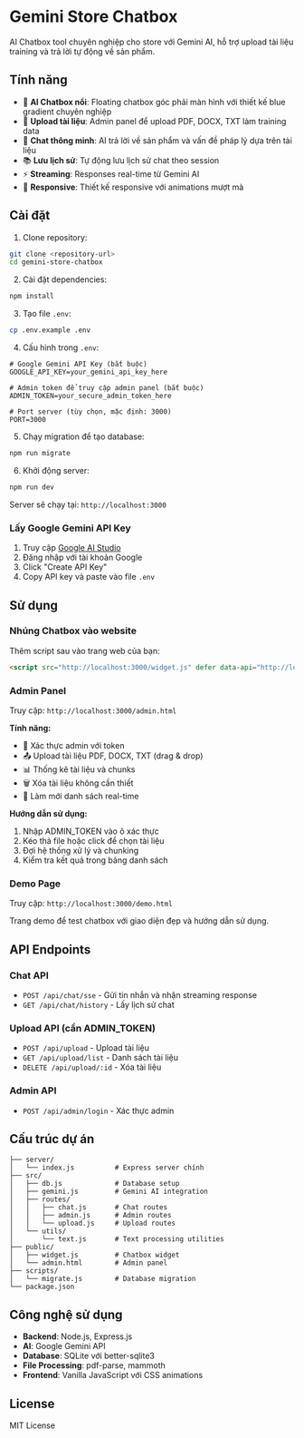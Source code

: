 # Gemini Store Chatbox

AI Chatbox tool chuyên nghiệp cho store với Gemini AI, hỗ trợ upload tài liệu training và trả lời tự động về sản phẩm.

## Tính năng

- 🤖 **AI Chatbox nổi**: Floating chatbox góc phải màn hình với thiết kế blue gradient chuyên nghiệp
- 📄 **Upload tài liệu**: Admin panel để upload PDF, DOCX, TXT làm training data
- 💬 **Chat thông minh**: AI trả lời về sản phẩm và vấn đề pháp lý dựa trên tài liệu
- 📚 **Lưu lịch sử**: Tự động lưu lịch sử chat theo session
- ⚡ **Streaming**: Responses real-time từ Gemini AI
- 🎨 **Responsive**: Thiết kế responsive với animations mượt mà

## Cài đặt

1. Clone repository:
```bash
git clone <repository-url>
cd gemini-store-chatbox
```

2. Cài đặt dependencies:
```bash
npm install
```

3. Tạo file `.env`:
```bash
cp .env.example .env
```

4. Cấu hình trong `.env`:
```env
# Google Gemini API Key (bắt buộc)
GOOGLE_API_KEY=your_gemini_api_key_here

# Admin token để truy cập admin panel (bắt buộc)
ADMIN_TOKEN=your_secure_admin_token_here

# Port server (tùy chọn, mặc định: 3000)
PORT=3000
```

5. Chạy migration để tạo database:
```bash
npm run migrate
```

6. Khởi động server:
```bash
npm run dev
```

Server sẽ chạy tại: `http://localhost:3000`

### Lấy Google Gemini API Key

1. Truy cập [Google AI Studio](https://makersuite.google.com/app/apikey)
2. Đăng nhập với tài khoản Google
3. Click "Create API Key"
4. Copy API key và paste vào file `.env`

## Sử dụng

### Nhúng Chatbox vào website

Thêm script sau vào trang web của bạn:

```html
<script src="http://localhost:3000/widget.js" defer data-api="http://localhost:3000"></script>
```

### Admin Panel

Truy cập: `http://localhost:3000/admin.html`

**Tính năng:**
- 🔐 Xác thực admin với token
- 📤 Upload tài liệu PDF, DOCX, TXT (drag & drop)
- 📊 Thống kê tài liệu và chunks
- 🗑️ Xóa tài liệu không cần thiết
- 🔄 Làm mới danh sách real-time

**Hướng dẫn sử dụng:**
1. Nhập ADMIN_TOKEN vào ô xác thực
2. Kéo thả file hoặc click để chọn tài liệu
3. Đợi hệ thống xử lý và chunking
4. Kiểm tra kết quả trong bảng danh sách

### Demo Page

Truy cập: `http://localhost:3000/demo.html`

Trang demo để test chatbox với giao diện đẹp và hướng dẫn sử dụng.

## API Endpoints

### Chat API
- `POST /api/chat/sse` - Gửi tin nhắn và nhận streaming response
- `GET /api/chat/history` - Lấy lịch sử chat

### Upload API (cần ADMIN_TOKEN)
- `POST /api/upload` - Upload tài liệu
- `GET /api/upload/list` - Danh sách tài liệu
- `DELETE /api/upload/:id` - Xóa tài liệu

### Admin API
- `POST /api/admin/login` - Xác thực admin

## Cấu trúc dự án

```
├── server/
│   └── index.js          # Express server chính
├── src/
│   ├── db.js             # Database setup
│   ├── gemini.js         # Gemini AI integration
│   ├── routes/
│   │   ├── chat.js       # Chat routes
│   │   ├── admin.js      # Admin routes
│   │   └── upload.js     # Upload routes
│   └── utils/
│       └── text.js       # Text processing utilities
├── public/
│   ├── widget.js         # Chatbox widget
│   └── admin.html        # Admin panel
├── scripts/
│   └── migrate.js        # Database migration
└── package.json
```

## Công nghệ sử dụng

- **Backend**: Node.js, Express.js
- **AI**: Google Gemini API
- **Database**: SQLite với better-sqlite3
- **File Processing**: pdf-parse, mammoth
- **Frontend**: Vanilla JavaScript với CSS animations

## License

MIT License